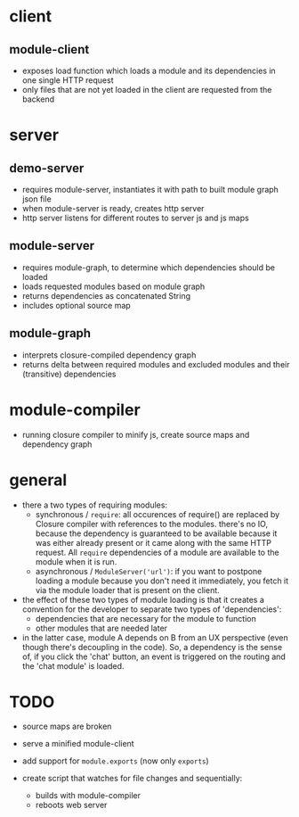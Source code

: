 client
=========

module-client
------------

- exposes load function which loads a module and its dependencies in one single HTTP request
- only files that are not yet loaded in the client are requested from the backend


server
=========

demo-server
------------

- requires module-server, instantiates it with path to built module graph json file
- when module-server is ready, creates http server
- http server listens for different routes to server js and js maps

module-server
-----------

- requires module-graph, to determine which dependencies should be loaded
- loads requested modules based on module graph
- returns dependencies as concatenated String
- includes optional source map

module-graph
-----------

- interprets closure-compiled dependency graph
- returns delta between required modules and excluded modules and their
  (transitive) dependencies


module-compiler
=========

- running closure compiler to minify js, create source maps and dependency graph



general
============

- there a two types of requiring modules:
  - synchronous / `require`: all occurences of require() are replaced by Closure compiler with
    references to the modules. there's no IO, because the dependency is guaranteed to
    be available because it was either already present or it came along with the same
    HTTP request. All `require` dependencies of a module are available to the module
    when it is run.
  - asynchronous / `ModuleServer('url')`: if you want to postpone loading a module because you don't
    need it immediately, you fetch it via the module loader that is present on the
    client. 
- the effect of these two types of module loading is that it creates a convention for
  the developer to separate two types of 'dependencies':
  - dependencies that are necessary for the module to function
  - other modules that are needed later
- in the latter case, module A depends on B from an UX perspective (even though there's
  decoupling in the code). So, a dependency is the sense of, if you click the 'chat' 
  button, an event is triggered on the routing and the 'chat module' is loaded.


TODO
==========

- source maps are broken

- serve a minified module-client

- add support for `module.exports` (now only `exports`)

- create script that watches for file changes and sequentially:
  - builds with module-compiler
  - reboots web server